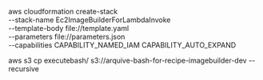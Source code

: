 aws cloudformation create-stack \
    --stack-name Ec2ImageBuilderForLambdaInvoke \
    --template-body file://template.yaml \
    --parameters file://parameters.json \
    --capabilities CAPABILITY_NAMED_IAM CAPABILITY_AUTO_EXPAND

aws s3 cp executebash/ s3://arquive-bash-for-recipe-imagebuilder-dev --recursive
